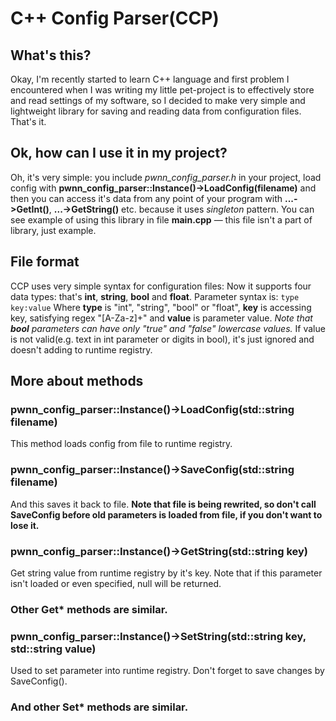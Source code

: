 # C++ Config Parser(CCP)

## What's this?
Okay, I'm recently started to learn C++ language and first problem I encountered when I was writing my little pet-project is to effectively store and read settings of my software, so I decided to make very simple and lightweight library for saving and reading data from configuration files. That's it.

## Ok, how can I use it in my project?
Oh, it's very simple: you include *pwnn_config_parser.h* in your project, load config with **pwnn_config_parser::Instance()->LoadConfig(filename)** and then you can access it's data from any point of your program with **...->GetInt()**, **...->GetString()** etc. because it uses *singleton* pattern. You can see example of using this library in file **main.cpp** — this file isn't a part of library, just example.

## File format
CCP uses very simple syntax for configuration files:
Now it supports four data types: that's **int**, **string**, **bool** and **float**.
Parameter syntax is:
`type key:value`
Where **type** is "int", "string", "bool" or "float", **key** is accessing key, satisfying regex "[A-Za-z]+" and **value** is parameter value. *Note that **bool** parameters can have only "true" and "false" lowercase values.*
If value is not valid(e.g. text in int parameter or digits in bool), it's just ignored and doesn't adding to runtime registry.
## More about methods

### pwnn_config_parser::Instance()->LoadConfig(std::string filename)
This method loads config from file to runtime registry.
### pwnn_config_parser::Instance()->SaveConfig(std::string filename)
And this saves it back to file. **Note that file is being rewrited, so don't call SaveConfig before old parameters is loaded from file, if you don't want to lose it.**
### pwnn_config_parser::Instance()->GetString(std::string key)
Get string value from runtime registry by it's key. Note that if this parameter isn't loaded or even specified, null will be returned.
### Other Get* methods are similar.
### pwnn_config_parser::Instance()->SetString(std::string key, std::string value)
Used to set parameter into runtime registry. Don't forget to save changes by SaveConfig().
### And other Set* methods are similar.
